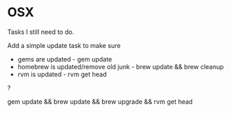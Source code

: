 OSX
========

Tasks I still need to do.

Add a simple update task to make sure

 * gems are updated - gem update
 * homebrew is updated/remove old junk - brew update && brew cleanup
 * rvm is updated - rvm get head

?

gem update && brew update && brew upgrade && rvm get head
